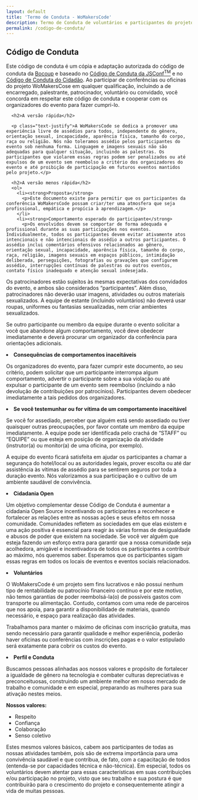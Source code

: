 ```yaml
---
layout: default
title: 'Termo de Conduta - WoMakersCode'
description: Termo de Conduta de voluntários e participantes do projeto WoMakersCode, válido em todos os locais em que o projeto for implementado.
permalink: /codigo-de-conduta/
---
```


<section class="overview">
  <div class="container">
    <h1>Código de Conduta</h1>
    <p class="text-justify">Este código de conduta é um cópia e adaptação autorizada do código de conduta da <a href="http://bocoup.com/pt-BR/comunidade/conduta/" target="_blank">Bocoup</a> e baseado no <a href="http://jsconf.com/codeofconduct.html" target="_blank">Código de Conduta da JSConf<sup>TM</sup></a>        e no <a href="http://citizencodeofconduct.org/" target="_blank">Código de Conduta do Cidadão</a>. Ao participar de conferências ou oficinas do projeto WoMakersCose em qualquer qualificação, incluindo a de encarregado, palestrante, patrocinador,
      voluntário ou convidado, você concorda em respeitar este código de conduta e cooperar com os organizadores do evento para fazer cumpri-lo.</p>

      <h2>A versão rápida</h2>

      <p class="text-justify">A WoMakersCode se dedica a promover uma experiência livre de assédios para todos, independente do gênero, orientação sexual, incapacidade, aparência física, tamanho do corpo, raça ou religião. Nós não toleramos assédio pelos participantes do evento sob nenhuma forma. Linguagem e imagens sexuais não são adequadas para qualquer situação, incluindo as palestras. Os participantes que violarem essas regras podem ser penalizados ou até expulsos de um evento sem reembolso a critério dos organizadores do evento e até proibição de participação em futuros eventos mantidos pelo projeto.</p>

      <h2>A versão menos rápida</h2>
      <ol>
        <li><strong>Proposta</strong>
          <p>Este documento existe para permitir que os participantes da conferência WoMakersCode possam criar/ter uma atmosfera que seja profissional, empática e propícia à aprendizagem.</p>
        </li>
        <li><strong>Comportamento esperado do participante</strong>
          <p>Os envolvidos devem se comportar de forma adequada e profissional durante as suas participações nos eventos. Individualmente, todos os participantes devem evitar ativamente atos intencionais e não intencionais de assédio a outros participantes. O assédio inclui comentários ofensivos relacionados ao gênero, orientação sexual, incapacidade, aparência física, tamanho do corpo, raça, religião, imagens sexuais em espaços públicos, intimidação deliberada, perseguições, fotografias ou gravações que configurem assédio, interrupções contínuas de palestras ou outros eventos, contato físico inadequado e atenção sexual indesejada.

</p>
<p>Os patrocinadores estão sujeitos às mesmas expectativas dos convidados do evento, e ambos são considerados “participantes”. Além disso, patrocinadores não deverão usar imagens, atividades ou outros materiais sexualizados. A equipe de estante (incluindo voluntários) não deverá usar roupas, uniformes ou fantasias sexualizadas, nem criar ambientes sexualizados.</p><p>Se outro participante ou membro da equipe durante o evento solicitar a você que abandone algum comportamento, você deve obedecer imediatamente e deverá procurar um organizador da conferência para orientações adicionais.

</p></li>
<li><strong>Consequências de comportamentos inaceitáveis</strong>
<p>Os organizadores do evento, para fazer cumprir este documento, ao seu critério, podem solicitar que um participante interrompa algum comportamento, advertir o participante sobre a sua violação ou até expulsar o participante de um evento sem reembolso (incluindo a não devolução de contribuições por patrocínios). Participantes devem obedecer imediatamente a tais pedidos dos organizadores.</p>
</li>
<li><strong>Se você testemunhar ou for vítima de um comportamento inaceitável</strong>
<p>Se você for assediado, perceber que alguém está sendo assediado ou tiver quaisquer outras preocupações, por favor contate um membro da equipe imediatamente. A equipe pode ser identificada pelo crachá de “STAFF” ou “EQUIPE” ou que esteja em posição de organização da atividade (instrutor(a) ou monitor(a) de uma oficina, por exemplo).</p>
<p>A equipe do evento ficará satisfeita em ajudar os participantes a chamar a segurança do hotel/local ou as autoridades legais, prover escolta ou até dar assistência às vítimas de assédio para se sentirem seguros por toda a duração evento. Nós valorizamos a sua participação e o cultivo de um ambiente saudável de convivência.</p>
</li>
<li><strong>Cidadania Open</strong><p>Um objetivo complementar desse Código de Conduta é aumentar a cidadania Open Source incentivando os participantes a reconhecer e fortalecer as relações entre as nossas ações e seus efeitos em nossa comunidade. Comunidades refletem as sociedades em que elas existem e uma ação positiva é essencial para reagir às várias formas de desigualdade e abusos de poder que existem na sociedade. Se você ver alguém que esteja fazendo um esforço extra para garantir que a nossa comunidade seja acolhedora, amigável e incentivadora de todos os participantes a contribuir ao máximo, nós queremos saber.
Esperamos que os participantes sigam essas regras em todos os locais de eventos e eventos sociais relacionados.</p></li>
<li><strong>Voluntários</strong><p>O WoMakersCode é um projeto sem fins lucrativos e não possui nenhum tipo de rentabilidade ou patrocínio financeiro contínuo e por este motivo, não temos garantias de poder reembolsá-la(o) de possíveis gastos com transporte ou alimentação. Contudo, contamos com uma rede de parceiros que nos apoia, para garantir a disponibilidade de materiais, quando necessário, e espaço para realização das atividades.</p>
<p>Trabalhamos para manter o máximo de oficinas com inscrição gratuita, mas sendo necessário para garantir qualidade e melhor experiência, poderão haver oficinas ou conferências com inscrições pagas e o valor estipulado será exatamente para cobrir os custos do evento.</p></li>
<li><strong>Perfil e Conduta</strong>
<p>Buscamos pessoas alinhadas aos nossos valores e propósito de fortalecer a igualdade de gênero na tecnologia e combater culturas depreciativas e preconceituosas, construindo um ambiente melhor em nosso mercado de trabalho e comunidade e em especial, preparando as mulheres para sua ativação nestes meios.</p>
<p><strong>Nossos valores:</strong></p>
<ul>
  <li>Respeito</li>
  <li>Confiança</li>
  <li>Colaboração</li>
  <li>Senso coletivo</li>
</ul>

<p>Estes mesmos valores básicos, cabem aos participantes de todas as nossas atividades também, pois são de extrema importância para uma convivência saudável e que contribua, de fato, com a capacitação de todos (entenda-se por capacidades técnica e não-técnica). Em especial, todos os voluntários devem atentar para essas características em suas contribuições e/ou participação no projeto, visto que seu trabalho e sua postura é que contribuirão para o crescimento do projeto e consequentemente atingir a vida de muitas pessoas.</p></li>
      </ol>
  </div>
</section>
